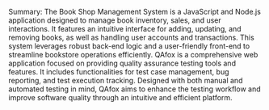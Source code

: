 Summary: The Book Shop Management System is a JavaScript and Node.js application designed to manage book inventory, sales, and user interactions. It features an intuitive interface for adding, updating, and removing books, as well as handling user accounts and transactions. This system leverages robust back-end logic and a user-friendly front-end to streamline bookstore operations efficiently.
QAfox is a comprehensive web application focused on providing quality assurance testing tools and features. It includes functionalities for test case management, bug reporting, and test execution tracking. Designed with both manual and automated testing in mind, QAfox aims to enhance the testing workflow and improve software quality through an intuitive and efficient platform.
